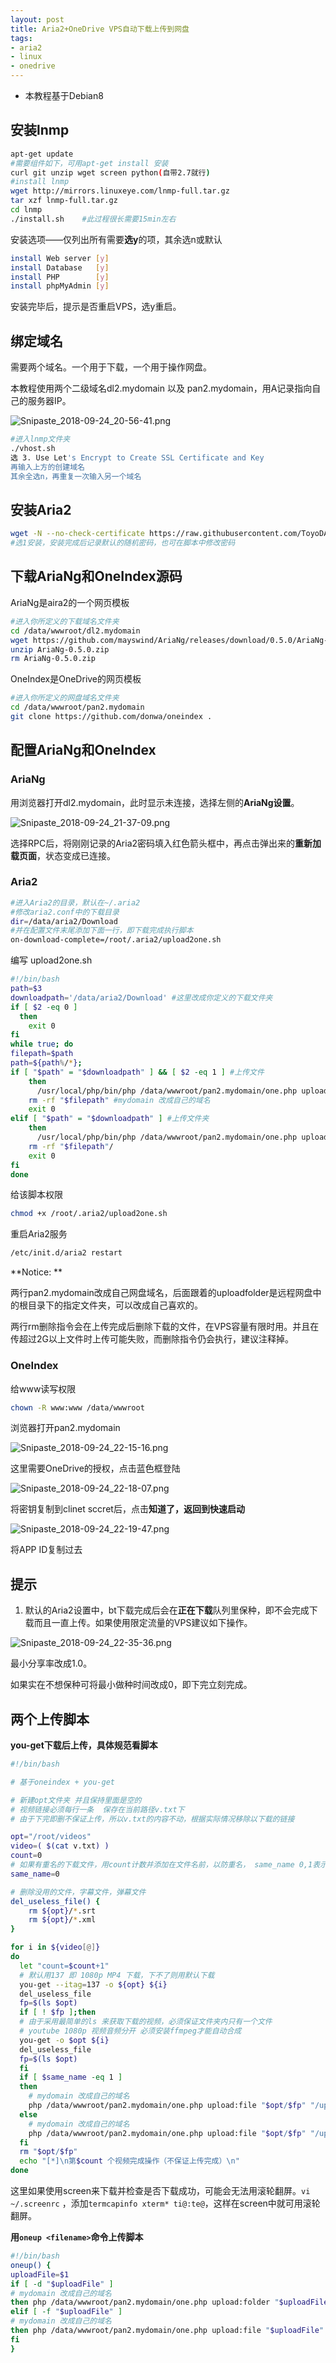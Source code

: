 ```yaml
---
layout: post
title: Aria2+OneDrive VPS自动下载上传到网盘
tags:
- aria2
- linux
- onedrive
---
```


<!--*-->
<!--more-->

- 本教程基于Debian8

## 安装lnmp

```bash
apt-get update
#需要组件如下，可用apt-get install 安装
curl git unzip wget screen python(自带2.7就行)
#install lnmp
wget http://mirrors.linuxeye.com/lnmp-full.tar.gz
tar xzf lnmp-full.tar.gz
cd lnmp
./install.sh	#此过程很长需要15min左右
```

安装选项——仅列出所有需要**选y**的项，其余选n或默认

```bash
install Web server [y]
install Database   [y]
install PHP        [y]
install phpMyAdmin [y]
```

安装完毕后，提示是否重启VPS，选y重启。

## 绑定域名

需要两个域名。一个用于下载，一个用于操作网盘。

本教程使用两个二级域名dl2.mydomain 以及 pan2.mydomain，用A记录指向自己的服务器IP。

![Snipaste_2018-09-24_20-56-41.png](https://i.loli.net/2018/11/14/5bec24b0b8c37.png)

```bash
#进入lnmp文件夹
./vhost.sh
选 3. Use Let's Encrypt to Create SSL Certificate and Key
再输入上方的创建域名
其余全选n，再重复一次输入另一个域名
```

## 安装Aria2

```bash
wget -N --no-check-certificate https://raw.githubusercontent.com/ToyoDAdoubi/doubi/master/aria2.sh && chmod +x aria2.sh && bash aria2.sh
#选1安装，安装完成后记录默认的随机密码，也可在脚本中修改密码
```

## 下载AriaNg和OneIndex源码

AriaNg是aira2的一个网页模板

```bash
#进入你所定义的下载域名文件夹
cd /data/wwwroot/dl2.mydomain
wget https://github.com/mayswind/AriaNg/releases/download/0.5.0/AriaNg-0.5.0.zip
unzip AriaNg-0.5.0.zip
rm AriaNg-0.5.0.zip
```

OneIndex是OneDrive的网页模板

```bash
#进入你所定义的网盘域名文件夹
cd /data/wwwroot/pan2.mydomain
git clone https://github.com/donwa/oneindex .
```

## 配置AriaNg和OneIndex

### AriaNg

用浏览器打开dl2.mydomain，此时显示未连接，选择左侧的**AriaNg设置**。

![Snipaste_2018-09-24_21-37-09.png](https://i.loli.net/2018/11/14/5bec24e1067bf.png)

选择RPC后，将刚刚记录的Aria2密码填入红色箭头框中，再点击弹出来的**重新加载页面**，状态变成已连接。

### Aria2

```bash
#进入Aria2的目录，默认在~/.aria2
#修改aria2.conf中的下载目录
dir=/data/aria2/Download
#并在配置文件末尾添加下面一行，即下载完成执行脚本
on-download-complete=/root/.aria2/upload2one.sh
```

编写 upload2one.sh

```bash
#!/bin/bash
path=$3
downloadpath='/data/aria2/Download'	#这里改成你定义的下载文件夹
if [ $2 -eq 0 ]
  then
    exit 0
fi
while true; do
filepath=$path
path=${path%/*};
if [ "$path" = "$downloadpath" ] && [ $2 -eq 1 ] #上传文件
    then
      /usr/local/php/bin/php /data/wwwroot/pan2.mydomain/one.php upload:file "$filepath" /uploadfolder/
    rm -rf "$filepath" #mydomain 改成自己的域名
    exit 0
elif [ "$path" = "$downloadpath" ] #上传文件夹
    then
      /usr/local/php/bin/php /data/wwwroot/pan2.mydomain/one.php upload:folder "$filepath"/ /uploadfolder/"${filepath##*/}"/ #mydomain 改成自己的域名
    rm -rf "$filepath"/
    exit 0
fi
done
```

给该脚本权限

```bash
chmod +x /root/.aria2/upload2one.sh
```

重启Aria2服务

```bash
/etc/init.d/aria2 restart
```

**Notice: **

两行pan2.mydomain改成自己网盘域名，后面跟着的uploadfolder是远程网盘中的根目录下的指定文件夹，可以改成自己喜欢的。

两行rm删除指令会在上传完成后删除下载的文件，在VPS容量有限时用。并且在传超过2G以上文件时上传可能失败，而删除指令仍会执行，建议注释掉。

### OneIndex

给www读写权限

```bash
chown -R www:www /data/wwwroot
```

浏览器打开pan2.mydomain

![Snipaste_2018-09-24_22-15-16.png](https://i.loli.net/2018/11/14/5bec24ff1928d.png)

这里需要OneDrive的授权，点击蓝色框登陆

![Snipaste_2018-09-24_22-18-07.png](https://i.loli.net/2018/11/14/5bec2511c8ff2.png)

将密钥复制到clinet sccret后，点击**知道了，返回到快速启动**

![Snipaste_2018-09-24_22-19-47.png](https://i.loli.net/2018/11/14/5bec252d13047.png)

将APP ID复制过去

## 提示
1. 默认的Aria2设置中，bt下载完成后会在**正在下载**队列里保种，即不会完成下载而且一直上传。如果使用限定流量的VPS建议如下操作。

![Snipaste_2018-09-24_22-35-36.png](https://i.loli.net/2018/11/14/5bec2543c8fb6.png)

最小分享率改成1.0。

如果实在不想保种可将最小做种时间改成0，即下完立刻完成。

## 两个上传脚本

**you-get下载后上传，具体规范看脚本**

```bash
#!/bin/bash

# 基于oneindex + you-get

# 新建opt文件夹 并且保持里面是空的
# 视频链接必须每行一条  保存在当前路径v.txt下
# 由于下完即删不保证上传，所以v.txt的内容不动，根据实际情况移除以下载的链接

opt="/root/videos"
video=( $(cat v.txt) )
count=0
# 如果有重名的下载文件，用count计数并添加在文件名前，以防重名， same_name 0,1表示是否会重名
same_name=0

# 删除没用的文件，字幕文件，弹幕文件
del_useless_file() {
	rm ${opt}/*.srt
	rm ${opt}/*.xml
}

for i in ${video[@]}
do
  let "count=$count+1"
  # 默认用137 即 1080p MP4 下载，下不了则用默认下载
  you-get --itag=137 -o ${opt} ${i}
  del_useless_file
  fp=$(ls $opt)
  if [ ! $fp ];then
  # 由于采用最简单的ls 来获取下载的视频，必须保证文件夹内只有一个文件
  # youtube 1080p 视频音频分开 必须安装ffmpeg才能自动合成
  you-get -o $opt ${i}
  del_useless_file
  fp=$(ls $opt)
  fi
  if [ $same_name -eq 1 ]
  then
    # mydomain 改成自己的域名
    php /data/wwwroot/pan2.mydomain/one.php upload:file "$opt/$fp" "/upload/${count}${fp}"
  else
    # mydomain 改成自己的域名
    php /data/wwwroot/pan2.mydomain/one.php upload:file "$opt/$fp" "/upload/${fp}"
  fi
  rm "$opt/$fp"
  echo "[*]\n第$count 个视频完成操作（不保证上传完成）\n"
done
```
这里如果使用screen来下载并检查是否下载成功，可能会无法用滚轮翻屏。`vi ~/.screenrc` ，添加`termcapinfo xterm* ti@:te@`，这样在screen中就可用滚轮翻屏。

**用`oneup <filename>`命令上传脚本**

```bash
#!/bin/bash
oneup() {
uploadFile=$1
if [ -d "$uploadFile" ]
# mydomain 改成自己的域名
then php /data/wwwroot/pan2.mydomain/one.php upload:folder "$uploadFile" /upload/
elif [ -f "$uploadFile" ]
# mydomain 改成自己的域名
then php /data/wwwroot/pan2.mydomain/one.php upload:file "$uploadFile" /upload/
fi
}
```